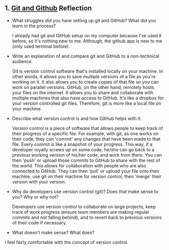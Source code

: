 ## 1. [Git and Github](1_get_started/readme.md) Reflection

* What struggles did you have setting up git and GitHub? What did you learn in the process?  

  I already had git and GitHub setup on my computer because I've used it before, so it's nothing new to me.  Although, the github app is new to me (only used terminal before).

* Write an explanation of and compare git and GitHub to a non-technical audience.

  Git is version control software that's installed locally on your machine.  In other words, it allows you to save multiple versions of a file as you're working on it.  It also allows you to create copies of that file so you can work on parallel versions.  GitHub, on the other hand, remotely hosts your files on the internet. It allows you to share and collaborate with multiple machines that also have access to GitHub.  It's like a dropbox for your version controlled git files.  Therefore, git is more like a local file on your machine.

* Describe what version control is and how GitHub helps with it.  

  Version control is a piece of software that allows people to keep track of their progress of a specific file.  For example, with git, as one works on their code, they can 'commit' any changes that have been made to that file. Every commit is like a snapshot of your progress.  This way, if a developer royally screws up on some code, he/she can go back to a previous working version of his/her code, and work from there.  You can then 'push' or upload those commits to GitHub to share with the rest of the world.  This allows for collaboration with people who are also connected to GitHub.  They can then 'pull' or upload your file onto their machine, use git on their machine for version control, then 'merge' their version with your version.

* Why do developers use version control (git)? Does that make sense to you? Why or why not?  

  Developers use version control to collaborate on large projects, keep track of work progress (ensure team members are making regular commits and not falling behind), and to revert back to previous versions of their code if necessary.
  
* What doesn't make sense? What does?  

I feel fairly comfortable with the concept of version control.

<!-- Add your reflection here. Remove the comment markers -->
